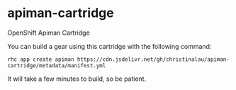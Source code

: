 # apiman-cartridge
OpenShift Apiman Cartridge

You can build a gear using this cartridge with the following command:

	rhc app create apiman https://cdn.jsdelivr.net/gh/christinalau/apiman-cartridge/metadata/manifest.yml

It will take a few minutes to build, so be patient.